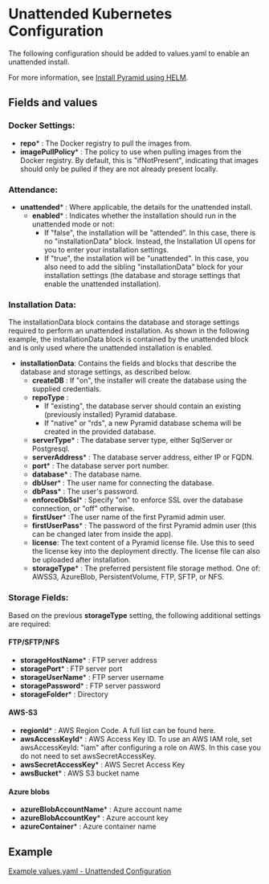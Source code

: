 # Unattended Kubernetes Configuration

The following configuration should be added to values.yaml to enable an unattended install.

For more information, see [Install Pyramid using HELM](readme.md).

## Fields and values
### Docker Settings:
- **repo*** : The Docker registry to pull the images from.
- **imagePullPolicy*** : The policy to use when pulling images from the Docker registry. By default, this is "ifNotPresent", indicating that images should only be pulled if they are not already present locally.
### Attendance:
- **unattended*** : Where applicable, the details for the unattended install.
  - **enabled*** : Indicates whether the installation should run in the unattended mode or not:
    - If "false", the installation will be "attended". In this case, there is no "installationData" block. Instead, the Installation UI opens for you to enter your installation settings.
    - If "true", the installation will be "unattended". In this case, you also need to add the sibling "installationData" block for your installation settings (the database and storage settings that enable the unattended installation).
    
### Installation Data:

The installationData block contains the database and storage settings required to perform an unattended installation. As shown in the following example, the installationData block is contained by the unattended block and is only used where the unattended installation is enabled.

- **installationData**: Contains the fields and blocks that describe the database and storage settings, as described below.
  - **createDB** : If "on", the installer will create the database using the supplied credentials.
  - **repoType** :
    - If "existing", the database server should contain an existing (previously installed) Pyramid database.
    - If "native" or "rds", a new Pyramid database schema will be created in the provided database.
  - **serverType*** : The database server type, either SqlServer or Postgresql.
  - **serverAddress*** : The database server address, either IP or FQDN.
  - **port*** : The database server port number.
  - **database*** : The database name.
  - **dbUser*** : The user name for connecting the database.
  - **dbPass*** : The user's password.
  - **enforceDbSsl*** : Specify "on" to enforce SSL over the database connection, or "off" otherwise.
  - **firstUser*** :The user name of the first Pyramid admin user.
  - **firstUserPass*** : The password of the first Pyramid admin user (this can be changed later from inside the app).
  - **license**: The text content of a Pyramid license file. Use this to seed the license key into the deployment directly. The license file can also be uploaded after installation.
  - **storageType*** : The preferred persistent file storage method. One of: AWSS3, AzureBlob, PersistentVolume, FTP, SFTP, or NFS.

### Storage Fields:

Based on the previous **storageType** setting, the following additional settings are required:

#### FTP/SFTP/NFS
- **storageHostName*** : FTP server address
- **storagePort*** : FTP server port
- **storageUserName*** : FTP server username
- **storagePassword*** : FTP server password
- **storageFolder*** : Directory
#### AWS-S3
- **regionId*** : AWS Region Code. A full list can be found here.
- **awsAccessKeyId*** : AWS Access Key ID. To use an AWS IAM role, set awsAccessKeyId: "iam" after configuring a role on AWS. In this case you do not need to set awsSecretAccessKey.
- **awsSecretAccessKey*** : AWS Secret Access Key
- **awsBucket*** : AWS S3 bucket name
#### Azure blobs
- **azureBlobAccountName*** : Azure account name
- **azureBlobAccountKey*** : Azure account key
- **azureContainer*** : Azure container name

## Example

[Example values.yaml - Unattended Configuration](Values_Unattended.yaml)